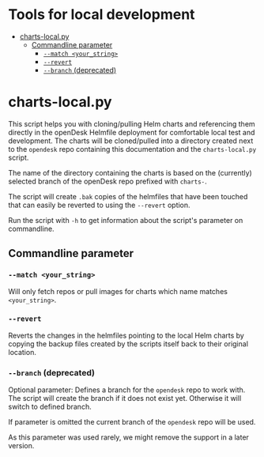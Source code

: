 <!--
SPDX-FileCopyrightText: 2024 Zentrum für Digitale Souveränität der Öffentlichen Verwaltung (ZenDiS) GmbH
SPDX-License-Identifier: Apache-2.0
-->

<h1>Tools for local development</h1>

* [charts-local.py](#charts-localpy)
  * [Commandline parameter](#commandline-parameter)
    * [`--match <your_string>`](#--match-your_string)
    * [`--revert`](#--revert)
    * [`--branch` (deprecated)](#--branch-deprecated)

# charts-local.py

This script helps you with cloning/pulling Helm charts and referencing them directly in the openDesk
Helmfile deployment for comfortable local test and development. The charts will be cloned/pulled into a directory
created next to the `opendesk` repo containing this documentation and the `charts-local.py` script.

The name of the directory containing the charts is based on the (currently) selected branch of the openDesk
repo prefixed with `charts-`.

The script will create `.bak` copies of the helmfiles that have been touched that can easily be reverted to
using the `--revert` option.

Run the script with `-h` to get information about the script's parameter on commandline.

## Commandline parameter

### `--match <your_string>`

Will only fetch repos or pull images for charts which name matches `<your_string>`.

### `--revert`

Reverts the changes in the helmfiles pointing to the local Helm charts by copying the backup files created by the
scripts itself back to their original location.

### `--branch` (deprecated)

Optional parameter: Defines a branch for the `opendesk` repo to work with. The script will create the branch if it
does not exist yet. Otherwise it will switch to defined branch.

If parameter is omitted the current branch of the `opendesk` repo will be used.

As this parameter was used rarely, we might remove the support in a later version.
